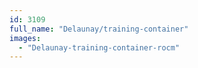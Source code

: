 ```yaml
---
id: 3109
full_name: "Delaunay/training-container"
images: 
  - "Delaunay-training-container-rocm"
---
```

